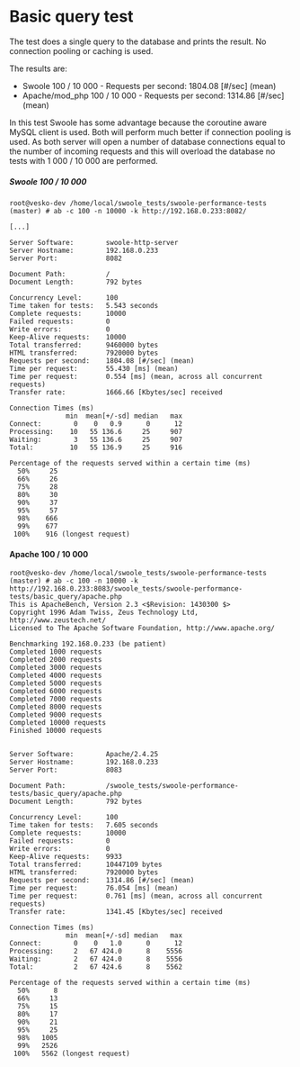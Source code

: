 # Basic query test

The test does a single query to the database and prints the result. No connection pooling or caching is used.

The results are:
- Swoole 100 / 10 000 - Requests per second: 1804.08 [#/sec] (mean)
- Apache/mod_php 100 / 10 000 - Requests per second: 1314.86 [#/sec] (mean)

In this test Swoole has some advantage because the coroutine aware MySQL client is used. Both will perform much better if connection pooling is used.
As both server will open a number of database connections equal to the number of incoming requests and this will overload the database no tests with 1 000 / 10 000 are performed.

##### Swoole 100 / 10 000
```
root@vesko-dev /home/local/swoole_tests/swoole-performance-tests (master) # ab -c 100 -n 10000 -k http://192.168.0.233:8082/

[...]

Server Software:        swoole-http-server
Server Hostname:        192.168.0.233
Server Port:            8082

Document Path:          /
Document Length:        792 bytes

Concurrency Level:      100
Time taken for tests:   5.543 seconds
Complete requests:      10000
Failed requests:        0
Write errors:           0
Keep-Alive requests:    10000
Total transferred:      9460000 bytes
HTML transferred:       7920000 bytes
Requests per second:    1804.08 [#/sec] (mean)
Time per request:       55.430 [ms] (mean)
Time per request:       0.554 [ms] (mean, across all concurrent requests)
Transfer rate:          1666.66 [Kbytes/sec] received

Connection Times (ms)
              min  mean[+/-sd] median   max
Connect:        0    0   0.9      0      12
Processing:    10   55 136.6     25     907
Waiting:        3   55 136.6     25     907
Total:         10   55 136.9     25     916

Percentage of the requests served within a certain time (ms)
  50%     25
  66%     26
  75%     28
  80%     30
  90%     37
  95%     57
  98%    666
  99%    677
 100%    916 (longest request)
```
#### Apache 100 / 10 000
```
root@vesko-dev /home/local/swoole_tests/swoole-performance-tests (master) # ab -c 100 -n 10000 -k http://192.168.0.233:8083/swoole_tests/swoole-performance-tests/basic_query/apache.php
This is ApacheBench, Version 2.3 <$Revision: 1430300 $>
Copyright 1996 Adam Twiss, Zeus Technology Ltd, http://www.zeustech.net/
Licensed to The Apache Software Foundation, http://www.apache.org/

Benchmarking 192.168.0.233 (be patient)
Completed 1000 requests
Completed 2000 requests
Completed 3000 requests
Completed 4000 requests
Completed 5000 requests
Completed 6000 requests
Completed 7000 requests
Completed 8000 requests
Completed 9000 requests
Completed 10000 requests
Finished 10000 requests


Server Software:        Apache/2.4.25
Server Hostname:        192.168.0.233
Server Port:            8083

Document Path:          /swoole_tests/swoole-performance-tests/basic_query/apache.php
Document Length:        792 bytes

Concurrency Level:      100
Time taken for tests:   7.605 seconds
Complete requests:      10000
Failed requests:        0
Write errors:           0
Keep-Alive requests:    9933
Total transferred:      10447109 bytes
HTML transferred:       7920000 bytes
Requests per second:    1314.86 [#/sec] (mean)
Time per request:       76.054 [ms] (mean)
Time per request:       0.761 [ms] (mean, across all concurrent requests)
Transfer rate:          1341.45 [Kbytes/sec] received

Connection Times (ms)
              min  mean[+/-sd] median   max
Connect:        0    0   1.0      0      12
Processing:     2   67 424.0      8    5556
Waiting:        2   67 424.0      8    5556
Total:          2   67 424.6      8    5562

Percentage of the requests served within a certain time (ms)
  50%      8
  66%     13
  75%     15
  80%     17
  90%     21
  95%     25
  98%   1005
  99%   2526
 100%   5562 (longest request)
```